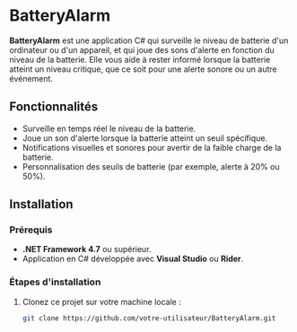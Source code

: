# BatteryAlarm

**BatteryAlarm** est une application C# qui surveille le niveau de batterie d'un ordinateur ou d'un appareil, et qui joue des sons d'alerte en fonction du niveau de la batterie. Elle vous aide à rester informé lorsque la batterie atteint un niveau critique, que ce soit pour une alerte sonore ou un autre événement.

## Fonctionnalités

- Surveille en temps réel le niveau de la batterie.
- Joue un son d'alerte lorsque la batterie atteint un seuil spécifique.
- Notifications visuelles et sonores pour avertir de la faible charge de la batterie.
- Personnalisation des seuils de batterie (par exemple, alerte à 20% ou 50%).

## Installation

### Prérequis

- **.NET Framework 4.7** ou supérieur.
- Application en C# développée avec **Visual Studio** ou **Rider**.

### Étapes d'installation

1. Clonez ce projet sur votre machine locale :
   ```bash
   git clone https://github.com/votre-utilisateur/BatteryAlarm.git

